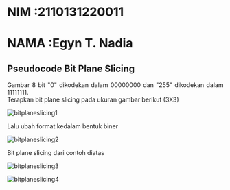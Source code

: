 # NIM   :2110131220011
# NAMA  :Egyn T. Nadia

## Pseudocode Bit Plane Slicing

<p align = "justify">Gambar 8 bit "0" dikodekan dalam 00000000 dan "255" dikodekan dalam 11111111.<br>
Terapkan bit plane slicing pada ukuran gambar berikut (3X3)<br>

![bitplaneslicing1]()

Lalu ubah format kedalam bentuk biner<br>

![bitplaneslicing2]()

Bit plane slicing dari contoh diatas

![bitplaneslicing3]()

![bitplaneslicing4]()

